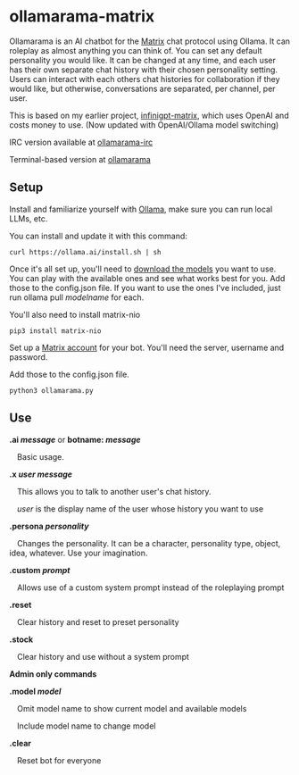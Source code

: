 # ollamarama-matrix
Ollamarama is an AI chatbot for the [Matrix](https://matrix.org/) chat protocol using Ollama. It can roleplay as almost anything you can think of. You can set any default personality you would like. It can be changed at any time, and each user has their own separate chat history with their chosen personality setting. Users can interact with each others chat histories for collaboration if they would like, but otherwise, conversations are separated, per channel, per user.

This is based on my earlier project, [infinigpt-matrix](https://github.com/h1ddenpr0cess20/infinigpt-matrix), which uses OpenAI and costs money to use.  (Now updated with OpenAI/Ollama model switching)

IRC version available at [ollamarama-irc](https://github.com/h1ddenpr0cess20/ollamarama-irc)

Terminal-based version at [ollamarama](https://github.com/h1ddenpr0cess20/ollamarama)

## Setup

Install and familiarize yourself with [Ollama](https://ollama.ai/), make sure you can run local LLMs, etc.

You can install and update it with this command:
```
curl https://ollama.ai/install.sh | sh
```


Once it's all set up, you'll need to [download the models](https://ollama.ai/library) you want to use.  You can play with the available ones and see what works best for you.  Add those to the config.json file.  If you want to use the ones I've included, just run ollama pull _modelname_ for each.


You'll also need to install matrix-nio
```
pip3 install matrix-nio
```

Set up a [Matrix account](https://app.element.io/) for your bot.  You'll need the server, username and password.

Add those to the config.json file.

```
python3 ollamarama.py
```

## Use


**.ai _message_** or **botname: _message_**

&emsp;Basic usage.

    
**.x _user_ _message_**

&emsp;This allows you to talk to another user's chat history.

&emsp;_user_ is the display name of the user whose history you want to use

    
**.persona _personality_**

&emsp;Changes the personality.  It can be a character, personality type, object, idea, whatever.  Use your imagination.


**.custom _prompt_**

&emsp;Allows use of a custom system prompt instead of the roleplaying prompt

**.reset**

&emsp;Clear history and reset to preset personality

    
**.stock**

&emsp;Clear history and use without a system prompt


**Admin only commands**


**.model _model_**

&emsp;Omit model name to show current model and available models

&emsp;Include model name to change model


**.clear**

&emsp;Reset bot for everyone


